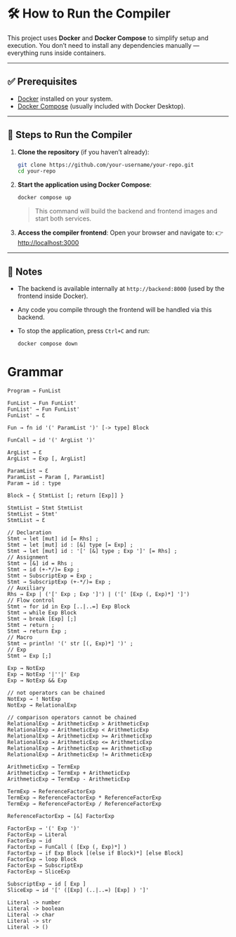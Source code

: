 # 🛠️ How to Run the Compiler

This project uses **Docker** and **Docker Compose** to simplify setup and execution. You don’t need to install any dependencies manually — everything runs inside containers.

---

## ✅ Prerequisites

* [Docker](https://www.docker.com/products/docker-desktop/) installed on your system.
* [Docker Compose](https://docs.docker.com/compose/) (usually included with Docker Desktop).

---

## 🚀 Steps to Run the Compiler

1. **Clone the repository** (if you haven’t already):

   ```bash
   git clone https://github.com/your-username/your-repo.git
   cd your-repo
   ```

2. **Start the application using Docker Compose**:

   ```bash
   docker compose up
   ```

   > This command will build the backend and frontend images and start both services.

3. **Access the compiler frontend**:
   Open your browser and navigate to:
   👉 [http://localhost:3000](http://localhost:3000)

---

## 🧪 Notes

* The backend is available internally at `http://backend:8000` (used by the frontend inside Docker).
* Any code you compile through the frontend will be handled via this backend.
* To stop the application, press `Ctrl+C` and run:

  ```bash
  docker compose down
  ```

# Grammar

```text
Program → FunList

FunList → Fun FunList'
FunList' → Fun FunList'
FunList' → Ɛ

Fun → fn id '(' ParamList ')' [-> type] Block

FunCall → id '(' ArgList ')'

ArgList → Ɛ
ArgList → Exp [, ArgList]

ParamList → Ɛ
ParamList → Param [, ParamList]
Param → id : type

Block → { StmtList [; return [Exp]] }

StmtList → Stmt StmtList
StmtList → Stmt'
StmtList → Ɛ

// Declaration
Stmt → let [mut] id [= Rhs] ;
Stmt → let [mut] id : [&] type [= Exp] ;
Stmt → let [mut] id : '[' [&] type ; Exp ']' [= Rhs] ;
// Assignment
Stmt → [&] id = Rhs ;
Stmt → id (+-*/)= Exp ;
Stmt → SubscriptExp = Exp ;
Stmt → SubscriptExp (+-*/)= Exp ;
// Auxiliary
Rhs → Exp | ('[' Exp ; Exp ']') | ('[' [Exp (, Exp)*] ']')
// Flow control
Stmt → for id in Exp [..|..=] Exp Block
Stmt → while Exp Block
Stmt → break [Exp] [;]
Stmt → return ;
Stmt → return Exp ;
// Macro
Stmt → println! '(' str [(, Exp)*] ')' ;
// Exp
Stmt → Exp [;]

Exp → NotExp
Exp → NotExp '|''|' Exp
Exp → NotExp && Exp

// not operators can be chained
NotExp → ! NotExp
NotExp → RelationalExp

// comparison operators cannot be chained
RelationalExp → ArithmeticExp > ArithmeticExp
RelationalExp → ArithmeticExp < ArithmeticExp 
RelationalExp → ArithmeticExp >= ArithmeticExp 
RelationalExp → ArithmeticExp <= ArithmeticExp
RelationalExp → ArithmeticExp == ArithmeticExp 
RelationalExp → ArithmeticExp != ArithmeticExp 

ArithmeticExp → TermExp
ArithmeticExp → TermExp + ArithmeticExp
ArithmeticExp → TermExp - ArithmeticExp

TermExp → ReferenceFactorExp
TermExp → ReferenceFactorExp * ReferenceFactorExp
TermExp → ReferenceFactorExp / ReferenceFactorExp

ReferenceFactorExp → [&] FactorExp

FactorExp → '(' Exp ')'
FactorExp → Literal
FactorExp → id
FactorExp → FunCall ( [Exp (, Exp)*] )
FactorExp → if Exp Block [(else if Block)*] [else Block]
FactorExp → loop Block
FactorExp → SubscriptExp
FactorExp → SliceExp

SubscriptExp → id [ Exp ]
SliceExp → id '[' ([Exp] (..|..=) [Exp] ) ']'

Literal -> number
Literal -> boolean
Literal -> char
Literal -> str
Literal -> ()

```
